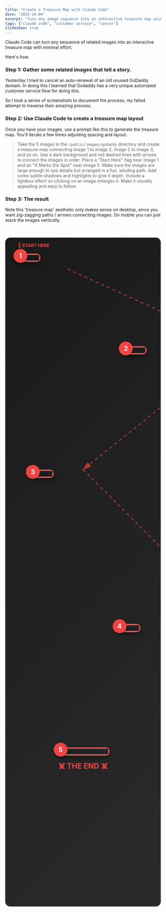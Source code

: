 ```yaml
---
title: "Create a Treasure Map with Claude Code"
date: "2025-10-04"
excerpt: "Turn any image sequence into an interactive treasure map using Claude Code"
tags: ["claude code", "customer service", "cancer"]
slideshow: true
---
```


Claude Code can turn any sequence of related images into an interactive treasure map with minimal effort. 

Here's how.

### Step 1: Gather some related images that tell a story. 

Yesterday I tried to cancel an auto-renewal of an old unused GoDaddy domain.  In doing this I learned that Godaddy has a very unique automated customer service flow for doing this.

So I took a series of screenshots to document the process; my failed attempt to traverse their amazing process.

### Step 2: Use Claude Code to create a treasure map layout

Once you have your images, use a prompt like this to generate the treasure map. You'll iterate a few times adjusting spacing and layout.

> Take the 5 images in the `/public/images/godaddy` directory and create a treasure map connecting image 1 to image 2, image 2 to image 3, and so on.  Use a dark background and red dashed lines with arrows to connect the images in order. Place a "Start Here" flag near image 1 and an "X Marks the Spot" near image 5.  Make sure the images are large enough to see details but arranged in a fun, winding path.  Add some subtle shadows and highlights to give it depth.  Include a lightbox effect so clicking on an image enlarges it.  Make it visually appealing and easy to follow.

### Step 3: The result

Note this 'treasure map' aesthetic only makes sense on desktop, since you want zig-zagging paths / arrows connecting images.  On mobile you can just stack the images vertically.


<div class="treasure-map-container" style="position: relative; max-width: 1100px; margin: 3rem auto; padding: 2rem 1rem; min-height: 2100px; background: linear-gradient(135deg, #1a1a1a 0%, #2a2a2a 100%); border-radius: 16px; border: 2px solid #3a3a3a;">

  <!-- SVG Path Overlay with Multiple Arrows -->
  <svg style="position: absolute; top: 0; left: 0; width: 100%; height: 100%; pointer-events: none; z-index: 1;">
    <defs>
      <marker id="arrowhead" markerWidth="10" markerHeight="10" refX="9" refY="3" orient="auto">
        <polygon points="0 0, 10 3, 0 6" fill="#ef4444" />
      </marker>
    </defs>
    <!-- Path 1 to 2 -->
    <path d="M 200 100 Q 475 225, 750 350"
          stroke="#ef4444"
          stroke-width="3"
          stroke-dasharray="10,10"
          fill="none"
          marker-end="url(#arrowhead)"
          opacity="0.7"/>
    <!-- Path 2 to 3 -->
    <path d="M 750 350 Q 500 550, 250 750"
          stroke="#ef4444"
          stroke-width="3"
          stroke-dasharray="10,10"
          fill="none"
          marker-end="url(#arrowhead)"
          opacity="0.7"/>
    <!-- Path 3 to 4 -->
    <path d="M 250 750 Q 500 1000, 750 1250"
          stroke="#ef4444"
          stroke-width="3"
          stroke-dasharray="10,10"
          fill="none"
          marker-end="url(#arrowhead)"
          opacity="0.7"/>
    <!-- Path 4 to 5 -->
    <path d="M 750 1250 Q 650 1450, 550 1650"
          stroke="#ef4444"
          stroke-width="3"
          stroke-dasharray="10,10"
          fill="none"
          marker-end="url(#arrowhead)"
          opacity="0.7"/>
  </svg>

  <!-- Start Flag -->
  <div style="position: absolute; top: 15px; left: 40px; color: #ef4444; font-weight: bold; font-size: 0.9rem; z-index: 2;">
    🚩 START HERE
  </div>

  <!-- Image 1 - Top Left -->
  <div style="position: absolute; top: 50px; left: 40px; z-index: 3; max-width: 420px;">
    <div style="position: relative;">
      <div style="position: absolute; top: -15px; left: -15px; width: 45px; height: 45px; background: #ef4444; border-radius: 50%; display: flex; align-items: center; justify-content: center; color: white; font-weight: bold; font-size: 1.3rem; box-shadow: 0 4px 6px rgba(0,0,0,0.3); z-index: 1;">1</div>
      <img src="/images/godaddy/godaddy-1.png" alt="Step 1" onclick="openLightbox('/images/godaddy/godaddy-1.png')" style="width: 100%; border-radius: 12px; box-shadow: 0 8px 16px rgba(0,0,0,0.4); border: 3px solid #ef4444; cursor: pointer; transition: transform 0.2s;">
    </div>
  </div>

  <!-- Image 2 - Right Side -->
  <div style="position: absolute; top: 350px; right: 50px; z-index: 3; max-width: 420px;">
    <div style="position: relative;">
      <div style="position: absolute; top: -15px; left: -15px; width: 45px; height: 45px; background: #ef4444; border-radius: 50%; display: flex; align-items: center; justify-content: center; color: white; font-weight: bold; font-size: 1.3rem; box-shadow: 0 4px 6px rgba(0,0,0,0.3); z-index: 1;">2</div>
      <img src="/images/godaddy/godaddy-2.png" alt="Step 2" onclick="openLightbox('/images/godaddy/godaddy-2.png')" style="width: 100%; border-radius: 12px; box-shadow: 0 8px 16px rgba(0,0,0,0.4); border: 3px solid #ef4444; cursor: pointer; transition: transform 0.2s;">
    </div>
  </div>

  <!-- Image 3 - Left Side Middle -->
  <div style="position: absolute; top: 750px; left: 80px; z-index: 3; max-width: 420px;">
    <div style="position: relative;">
      <div style="position: absolute; top: -15px; left: -15px; width: 45px; height: 45px; background: #ef4444; border-radius: 50%; display: flex; align-items: center; justify-content: center; color: white; font-weight: bold; font-size: 1.3rem; box-shadow: 0 4px 6px rgba(0,0,0,0.3); z-index: 1;">3</div>
      <img src="/images/godaddy/godaddy-3.png" alt="Step 3" onclick="openLightbox('/images/godaddy/godaddy-3.png')" style="width: 100%; border-radius: 12px; box-shadow: 0 8px 16px rgba(0,0,0,0.4); border: 3px solid #ef4444; cursor: pointer; transition: transform 0.2s;">
    </div>
  </div>

  <!-- Image 4 - Right Side Lower -->
  <div style="position: absolute; top: 1250px; right: 70px; z-index: 3; max-width: 420px;">
    <div style="position: relative;">
      <div style="position: absolute; top: -15px; left: -15px; width: 45px; height: 45px; background: #ef4444; border-radius: 50%; display: flex; align-items: center; justify-content: center; color: white; font-weight: bold; font-size: 1.3rem; box-shadow: 0 4px 6px rgba(0,0,0,0.3); z-index: 1;">4</div>
      <img src="/images/godaddy/godaddy-4.png" alt="Step 4" onclick="openLightbox('/images/godaddy/godaddy-4.png')" style="width: 100%; border-radius: 12px; box-shadow: 0 8px 16px rgba(0,0,0,0.4); border: 3px solid #ef4444; cursor: pointer; transition: transform 0.2s;">
    </div>
  </div>

  <!-- Image 5 - Bottom Center (X Marks the Spot) -->
  <div style="position: absolute; top: 1650px; left: 50%; transform: translateX(-50%); z-index: 3; max-width: 420px;">
    <div style="position: relative;">
      <div style="position: absolute; top: -15px; left: -15px; width: 45px; height: 45px; background: #ef4444; border-radius: 50%; display: flex; align-items: center; justify-content: center; color: white; font-weight: bold; font-size: 1.3rem; box-shadow: 0 4px 6px rgba(0,0,0,0.3); z-index: 1;">5</div>
      <img src="/images/godaddy/godaddy-5.png" alt="Step 5 - The End" onclick="openLightbox('/images/godaddy/godaddy-5.png')" style="width: 100%; border-radius: 12px; box-shadow: 0 8px 16px rgba(0,0,0,0.4); border: 3px solid #ef4444; cursor: pointer; transition: transform 0.2s;">
      <div style="text-align: center; margin-top: 1rem; color: #ef4444; font-weight: bold; font-size: 1.5rem;">☠️ THE END ☠️</div>
    </div>
  </div>

  <!-- Hover effect for images -->
  <style>
    .treasure-map-container img:hover {
      transform: scale(1.05);
    }
  </style>

  <!-- Mobile Fallback: Stack vertically on small screens -->
  <style>
    @media (max-width: 768px) {
      .treasure-map-container {
        min-height: auto !important;
      }
      .treasure-map-container > div[style*="position: absolute"] {
        position: relative !important;
        left: 0 !important;
        right: 0 !important;
        top: auto !important;
        transform: none !important;
        margin: 2rem auto !important;
        max-width: 90% !important;
      }
      .treasure-map-container svg {
        display: none;
      }
    }
  </style>

</div>

<!-- Lightbox Modal -->
<div id="lightbox" onclick="closeLightbox()" style="display: none; position: fixed; top: 0; left: 0; width: 100%; height: 100%; background: rgba(0,0,0,0.95); z-index: 9999; cursor: pointer; align-items: center; justify-content: center;">
  <img id="lightbox-img" src="" alt="Enlarged view" style="max-width: 95%; max-height: 95%; border-radius: 8px; box-shadow: 0 0 50px rgba(239, 68, 68, 0.5);">
  <div style="position: absolute; top: 20px; right: 30px; color: white; font-size: 2rem; font-weight: bold; cursor: pointer;">✕</div>
</div>

<script>
  function openLightbox(src) {
    const lightbox = document.getElementById('lightbox');
    const lightboxImg = document.getElementById('lightbox-img');
    lightboxImg.src = src;
    lightbox.style.display = 'flex';
    document.body.style.overflow = 'hidden';
  }

  function closeLightbox() {
    const lightbox = document.getElementById('lightbox');
    lightbox.style.display = 'none';
    document.body.style.overflow = 'auto';
  }

  // Close lightbox with Escape key
  document.addEventListener('keydown', function(e) {
    if (e.key === 'Escape') {
      closeLightbox();
    }
  });
</script>
